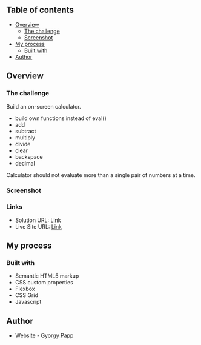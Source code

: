 ## Table of contents

- [Overview](#overview)
  - [The challenge](#the-challenge)
  - [Screenshot](#screenshot)
- [My process](#my-process)
  - [Built with](#built-with)
- [Author](#author)

## Overview

### The challenge

Build an on-screen calculator.

- build own functions instead of eval()
- add
- subtract
- multiply
- divide
- clear
- backspace
- decimal

Calculator should not evaluate more than a single pair of numbers at a time.


### Screenshot

### Links

- Solution URL: [Link](https://github.com/skytop44/Calculator)
- Live Site URL: [Link](http://skytop44.github.io/Calculator)

## My process

### Built with

- Semantic HTML5 markup
- CSS custom properties
- Flexbox
- CSS Grid
- Javascript

## Author

- Website - [Gyorgy Papp](https://github.com/skytop44/)


